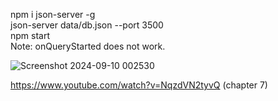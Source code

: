 npm i json-server -g \
json-server data/db.json --port 3500 \
npm start \
Note: onQueryStarted does not work.

![Screenshot 2024-09-10 002530](https://github.com/user-attachments/assets/2d806001-16ae-483d-9c41-940f473929bf)

https://www.youtube.com/watch?v=NqzdVN2tyvQ
(chapter 7)
